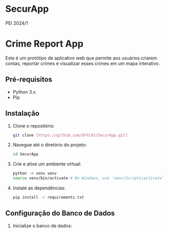 # SecurApp
PEI 2024/1

# Crime Report App

Este é um protótipo de aplicativo web que permite aos usuários criarem contas, reportar crimes e visualizar esses crimes em um mapa interativo.

## Pré-requisitos

- Python 3.x
- Pip

## Instalação

1. Clone o repositório:
    ```sh
    git clone [https://github.com/OFFLKS/SecurApp.git]
    ```
2. Navegue até o diretório do projeto:
    ```sh
    cd SecurApp
    ```
3. Crie e ative um ambiente virtual:
    ```sh
    python -m venv venv
    source venv/bin/activate # No Windows, use `venv\Scripts\activate`
    ```
4. Instale as dependências:
    ```sh
    pip install -r requirements.txt
    ```

## Configuração do Banco de Dados

1. Inicialize o banco de dados:
    ```sh
   
